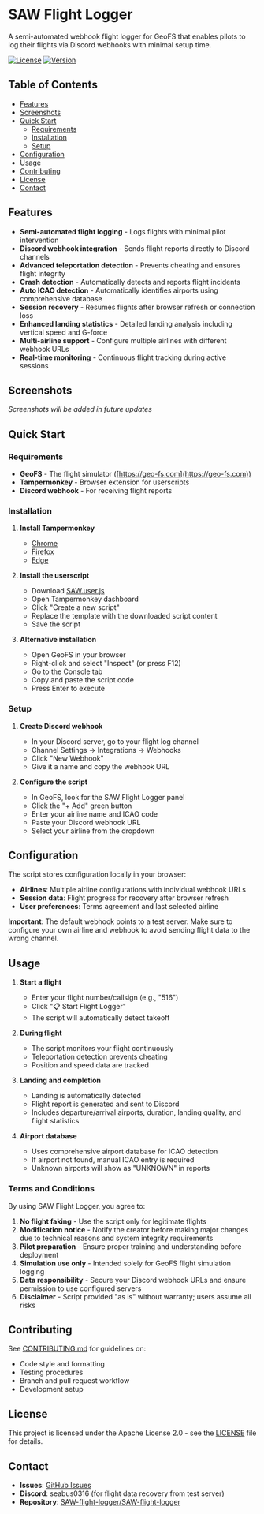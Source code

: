 # SAW Flight Logger

A semi-automated webhook flight logger for GeoFS that enables pilots to log their flights via Discord webhooks with minimal setup time.

<!-- Badges placeholder -->

[![License](https://img.shields.io/badge/License-Apache%202.0-blue.svg)](https://opensource.org/licenses/Apache-2.0)
[![Version](https://img.shields.io/badge/Version-2025--09--14-green.svg)]()

## Table of Contents

- [Features](#features)
- [Screenshots](#screenshots)
- [Quick Start](#quick-start)
  - [Requirements](#requirements)
  - [Installation](#installation)
  - [Setup](#setup)
- [Configuration](#configuration)
- [Usage](#usage)
- [Contributing](#contributing)
- [License](#license)
- [Contact](#contact)

## Features

- **Semi-automated flight logging** - Logs flights with minimal pilot intervention
- **Discord webhook integration** - Sends flight reports directly to Discord channels
- **Advanced teleportation detection** - Prevents cheating and ensures flight integrity
- **Crash detection** - Automatically detects and reports flight incidents
- **Auto ICAO detection** - Automatically identifies airports using comprehensive database
- **Session recovery** - Resumes flights after browser refresh or connection loss
- **Enhanced landing statistics** - Detailed landing analysis including vertical speed and G-force
- **Multi-airline support** - Configure multiple airlines with different webhook URLs
- **Real-time monitoring** - Continuous flight tracking during active sessions

## Screenshots

<!-- Screenshots placeholder - Add your screenshots here -->

_Screenshots will be added in future updates_

## Quick Start

### Requirements

- **GeoFS** - The flight simulator ([https://geo-fs.com](https://geo-fs.com))
- **Tampermonkey** - Browser extension for userscripts
- **Discord webhook** - For receiving flight reports

### Installation

1. **Install Tampermonkey**
   - [Chrome](https://chrome.google.com/webstore/detail/tampermonkey/dhdgffkkebhmkfjojejmpbldmpobfkfo)
   - [Firefox](https://addons.mozilla.org/en-US/firefox/addon/tampermonkey/)
   - [Edge](https://microsoftedge.microsoft.com/addons/detail/tampermonkey/iikmkjmpaadaobahmlepeloendndfphd)

2. **Install the userscript**
   - Download [SAW.user.js](https://github.com/SAW-flight-logger/SAW-flight-logger/raw/refs/heads/main/SAW.user.js)
   - Open Tampermonkey dashboard
   - Click "Create a new script"
   - Replace the template with the downloaded script content
   - Save the script

3. **Alternative installation**
   - Open GeoFS in your browser
   - Right-click and select "Inspect" (or press F12)
   - Go to the Console tab
   - Copy and paste the script code
   - Press Enter to execute

### Setup

1. **Create Discord webhook**
   - In your Discord server, go to your flight log channel
   - Channel Settings → Integrations → Webhooks
   - Click "New Webhook"
   - Give it a name and copy the webhook URL

2. **Configure the script**
   - In GeoFS, look for the SAW Flight Logger panel
   - Click the "+ Add" green button
   - Enter your airline name and ICAO code
   - Paste your Discord webhook URL
   - Select your airline from the dropdown

## Configuration

The script stores configuration locally in your browser:

- **Airlines**: Multiple airline configurations with individual webhook URLs
- **Session data**: Flight progress for recovery after browser refresh
- **User preferences**: Terms agreement and last selected airline

**Important**: The default webhook points to a test server. Make sure to configure your own airline and webhook to avoid sending flight data to the wrong channel.

## Usage

1. **Start a flight**
   - Enter your flight number/callsign (e.g., "516")
   - Click "📋 Start Flight Logger"
   - The script will automatically detect takeoff

2. **During flight**
   - The script monitors your flight continuously
   - Teleportation detection prevents cheating
   - Position and speed data are tracked

3. **Landing and completion**
   - Landing is automatically detected
   - Flight report is generated and sent to Discord
   - Includes departure/arrival airports, duration, landing quality, and flight statistics

4. **Airport database**
   - Uses comprehensive airport database for ICAO detection
   - If airport not found, manual ICAO entry is required
   - Unknown airports will show as "UNKNOWN" in reports

### Terms and Conditions

By using SAW Flight Logger, you agree to:

1. **No flight faking** - Use the script only for legitimate flights
2. **Modification notice** - Notify the creator before making major changes due to technical reasons and system integrity requirements
3. **Pilot preparation** - Ensure proper training and understanding before deployment
4. **Simulation use only** - Intended solely for GeoFS flight simulation logging
5. **Data responsibility** - Secure your Discord webhook URLs and ensure permission to use configured servers
6. **Disclaimer** - Script provided "as is" without warranty; users assume all risks

## Contributing

See [CONTRIBUTING.md](CONTRIBUTING.md) for guidelines on:

- Code style and formatting
- Testing procedures
- Branch and pull request workflow
- Development setup

## License

This project is licensed under the Apache License 2.0 - see the [LICENSE](LICENSE) file for details.

## Contact

- **Issues**: [GitHub Issues](https://github.com/SAW-flight-logger/SAW-flight-logger/issues)
- **Discord**: seabus0316 (for flight data recovery from test server)
- **Repository**: [SAW-flight-logger/SAW-flight-logger](https://github.com/SAW-flight-logger/SAW-flight-logger)
